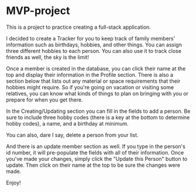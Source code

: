 # MVP-project

This is a project to practice creating a full-stack application.

I decided to create a Tracker for you to keep track of family members' information such as birthdays, hobbies, and other things. You can assign three different hobbies to each person. You can also use it to track close friends as well, the sky is the limit!

Once a member is created in the database, you can click their name at the top and display their information in the Profile section. There is also a section below that lists out any material or space requirements that their hobbies might require. So if you're going on vacation or visiting some relatives, you can know what kinds of things to plan on bringing with you or prepare for when you get there.

In the Creating/Updating section you can fill in the fields to add a person. Be sure to include three hobby codes (there is a key at the bottom to determine hobby codes), a name, and a birthday at minimum.

You can also, dare I say, delete a person from your list.

And there is an update member section as well. If you type in the person's id number, it will pre-populate the fields with all of their information. Once you've made your changes, simply click the "Update this Person" button to update. Then click on their name at the top to be sure the changes were made.

Enjoy!
